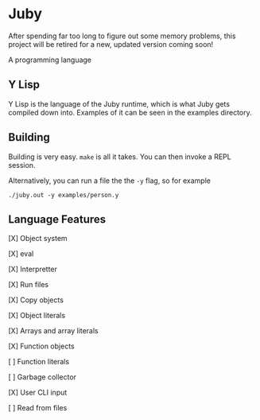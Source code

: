 # Juby

After spending far too long to figure out some memory problems, this project will be retired for a new, updated version coming soon!

A programming language

## Y Lisp

Y Lisp is the language of the Juby runtime, which is what Juby gets
compiled down into. Examples of it can be seen in the examples directory.

## Building

Building is very easy. `make` is all it takes.
You can then invoke a REPL session.

Alternatively, you can run a file the the `-y` flag, so for example

    ./juby.out -y examples/person.y

## Language Features

[X] Object system

[X] eval

[X] Interpretter

[X] Run files

[X] Copy objects

[X] Object literals

[X] Arrays and array literals

[X] Function objects

[ ] Function literals

[ ] Garbage collector

[X] User CLI input

[ ] Read from files
